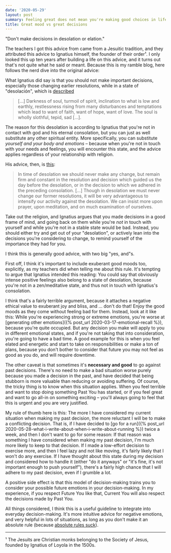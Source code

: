 ```yaml
---
date: '2020-05-29'
layout: post
summary: Feeling great does not mean you're making good choices in life.
title: Great mood vs great decisions
---
```


"Don't make decisions in desolation or elation."

The teachers I got this advice from came from a Jesuitic tradition, and they attributed this advice to Ignatius himself,
the founder of their order¹.  I only looked this up ten years after building a life on this advice, and it turns out
that's not quite what he said or meant. Because this is my ramble blog, here follows the nerd dive into the original
advice:

What Ignatius did say is that you should not make important decisions, especially those changing earlier resolutions,
while in a state of "desolación", which is
[described](http://spex.ignatianspirituality.com/SpiritualExercises/Puhl#marker-p317)

<blockquote>
[…] Darkness of soul, turmoil of spirit, inclination to what is low and earthly, restlessness rising from many disturbances
and temptations which lead to want of faith, want of hope, want of love. The soul is wholly slothful, tepid, sad […].
</blockquote>

The reason for this desolation is according to Ignatius that you're not in contact with god and his eternal consolation,
but you can just as well substitute any other spiritual entity. More specifically, you can substitute *yourself and your
body and emotions* – because when you're not in touch with your needs and feelings, you will encounter this state, and
the advice applies regardless of your relationship with religion.

His advice, then, is [this](http://spex.ignatianspirituality.com/SpiritualExercises/Puhl#marker-p318):

<blockquote>

In time of desolation we should never make any change, but remain firm and constant in the resolution and decision which
guided us the day before the desolation, or in the decision to which we adhered in the preceding consolation. […] Though
in desolation we must never change our former resolutions, it will be very advantageous to intensify our activity
against the desolation. We can insist more upon prayer, upon meditation, and on much examination of ourselves.

</blockquote>

Take out the religion, and Ignatius argues that you made decisions in a good frame of mind, and going back on them
while you're *not* in touch with yourself and while you're not in a stable state would be bad. Instead, you should
either try and get out of your "desolation", or actively lean into the decisions you're considering to change, to remind
yourself of the importance they had for you.

I think this is generally good advice, with two big "yes, and"s.

First off, I think it's important to include exuberant good moods too, explicitly, as my teachers did when telling me
about this rule. It's tempting to argue that Ignatius intended this reading: You could say that obviously intense
positive feelings also belong to a state of desolation, because you're not in a zen/meditative state, and thus not in
touch with Ignatius's consolation.

I think that's a fairly terrible argument, because it attaches a negative ethical value to exuberant joy and bliss, and
… don't do that! Enjoy the good moods as they come without feeling bad for them. Instead, look at it like this: While
you're experiencing strong or extreme emotions, you're worse at [generating other emotions]({% post_url
2020-03-17-emotional-recall %}), because you're quite occupied. But any decision you make will apply to you in different
emotional states, and if you're not taking that into consideration, you're going to have a bad time. A good example for
this is when you feel elated and energetic and start to take on responsibilities or make a ton of plans, because you
don't bother to consider that future you may not feel as good as you do, and will require downtime.

The other caveat is that sometimes it's **necessary and good** to go against past decisions. There's no need to make a
bad situation worse purely because you made a decision in the past, and have decided that being stubborn is more
valuable than reducing or avoiding suffering. Of course, the tricky thing is to know when this situation applies. When
you feel terrible and want to stop doing something Past You has started, or if you feel great and want to go all-in on
something exciting – you'll always going to feel that this is urgent and you are very justified.

My rule of thumb here is this: The more I have considered my current situation when making my past decision, the more
reluctant I will be to make a conflicting decision. That is, if I have decided to [go for a run]({% post_url
2020-05-28-what-i-write-about-when-i-write-about-running %}) twice a week, and then I don't want to go for some reason:
If that reason was something I have considered when making my past decision, I'm much more likely to keep to that
decision. If I made a low-effort decision to exercise more, and then I feel lazy and not like moving, it's fairly likely
that I won't do any exercise. If I have thought about this state during my decision and considered how to handle it
(either "do it anyways" or "it's fine, it's not important enough to push yourself"), there's a fairly high chance that I
will adhere to my past decision, even if I grumble a lot.

A positive side effect is that this model of decision-making trains you to consider your possible future emotions in
your decision-making. In my experience, if you respect Future You like that, Current You will also respect the decisions
made by Past You.

All things considered, I think this is a useful guideline to integrate into everyday decision-making. It's more
intuitive advice for negative emotions, and very helpful in lots of situations, as long as you don't make it an absolute
rule (because [absolute rules suck](https://notebook.lisamcnulty.co.uk/2020/05/04/consistency-is-the-enemy/)).

-----

¹ The Jesuits are Christian monks belonging to the Society of Jesus, founded by Ignatius of
Loyola in the 1500s.

